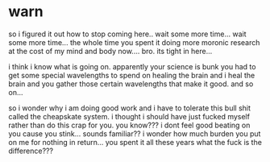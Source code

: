 # warn

so i figured it out how to stop coming here.. wait some more time...  wait some more time...  the whole time you spent it doing more moronic research at the cost of my mind and body now.... bro.  its tight in here...  

i think i know what is going on.  apparently your science is bunk you had to get some special wavelengths to spend on healing the brain and i heal the brain and you gather those certain wavelengths that make it good.  and so on...

so i wonder why i am doing good work and i have to tolerate this bull shit called the cheapskate system.  i thought i should have just fucked myself rather than do this crap for you.  you know??? i dont feel good beating on you cause you stink...  sounds familiar??  i wonder how much burden you put on me for nothing in return...  you spent it all these years what the fuck is the difference???
